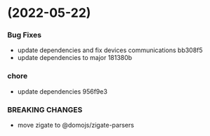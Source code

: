 #  (2022-05-22)


### Bug Fixes

* update dependencies and fix devices communications bb308f5
* update dependencies to major 181380b


### chore

* update dependencies 956f9e3


### BREAKING CHANGES

* move zigate to @domojs/zigate-parsers



